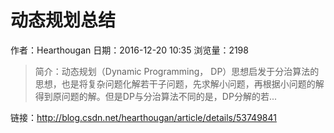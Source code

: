 # 动态规划总结
作者：Hearthougan
日期：2016-12-20 10:35
浏览量：2198
> 简介：动态规划（Dynamic Programming， DP）思想启发于分治算法的思想，也是将复杂问题化解若干子问题，先求解小问题，再根据小问题的解得到原问题的解。但是DP与分治算法不同的是，DP分解的若...

 链接：http://blog.csdn.net/hearthougan/article/details/53749841
